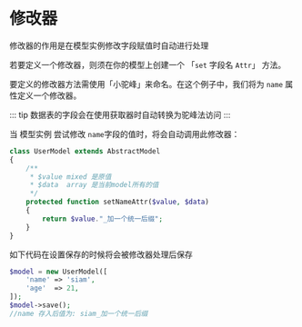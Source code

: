 # 修改器

修改器的作用是在模型实例修改字段赋值时自动进行处理

若要定义一个修改器，则须在你的模型上创建一个 「`set` 字段名 `Attr`」 方法。

要定义的修改器方法需使用「小驼峰」来命名。在这个例子中，我们将为 `name` 属性定义一个修改器。

::: tip
数据表的字段会在使用获取器时自动转换为驼峰法访问
:::

当 模型实例 尝试修改 `name`字段的值时，将会自动调用此修改器：

```php
class UserModel extends AbstractModel
{
    /**
     * $value mixed 是原值
     * $data  array 是当前model所有的值 
     */
    protected function setNameAttr($value, $data)
    {
        return $value."_加一个统一后缀";
    }
}
```
如下代码在设置保存的时候将会被修改器处理后保存
```php
$model = new UserModel([
    'name' => 'siam',
    'age'  => 21,
]);
$model->save();
//name 存入后值为: siam_加一个统一后缀
```
